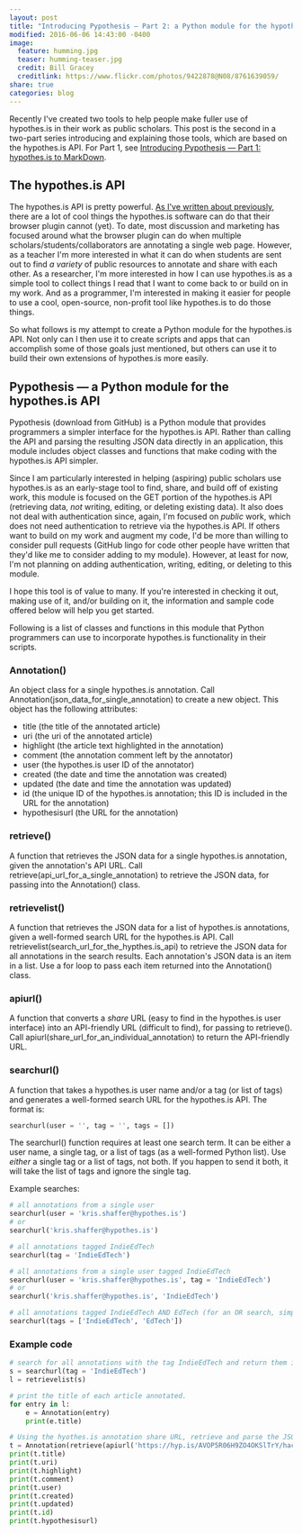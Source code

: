 ```yaml
---
layout: post
title: "Introducing Pypothesis ― Part 2: a Python module for the hypothes.is API"
modified: 2016-06-06 14:43:00 -0400
image:
  feature: humming.jpg
  teaser: humming-teaser.jpg
  credit: Bill Gracey
  creditlink: https://www.flickr.com/photos/9422878@N08/8761639059/
share: true
categories: blog
---
```


Recently I've created two tools to help people make fuller use of hypothes.is in their work as public scholars. This post is the second in a two-part series introducing and explaining those tools, which are based on the hypothes.is API. For Part 1, see [Introducing Pypothesis ― Part 1: hypothes.is to MarkDown](http://kris.shaffermusic.com/2016/06/introducing-pypothesis-1/).


## The hypothes.is API

The hypothes.is API is pretty powerful. [As I've written about previously](http://kris.shaffermusic.com/2016/04/hypothesis-public-research-notebook/), there are a lot of cool things the hypothes.is software can do that their browser plugin cannot (yet). To date, most discussion and marketing has focused around what the browser plugin can do when multiple scholars/students/collaborators are annotating a single web page. However, as a teacher I'm more interested in what it can do when students are sent out to find *a variety* of public resources to annotate and share with each other. As a researcher, I'm more interested in how I can use hypothes.is as a simple tool to collect things I read that I want to come back to or build on in my work. And as a programmer, I'm interested in making it easier for people to use a cool, open-source, non-profit tool like hypothes.is to do those things.

So what follows is my attempt to create a Python module for the hypothes.is API. Not only can I then use it to create scripts and apps that can accomplish some of those goals just mentioned, but others can use it to build their own extensions of hypothes.is more easily.


## Pypothesis ― a Python module for the hypothes.is API

Pypothesis (download from GitHub) is a Python module that provides programmers a simpler interface for the hypothes.is API. Rather than calling the API and parsing the resulting JSON data directly in an application, this module includes object classes and functions that make coding with the hypothes.is API simpler.

Since I am particularly interested in helping (aspiring) public scholars use hypothes.is as an early-stage tool to find, share, and build off of existing work, this module is focused on the GET portion of the hypothes.is API (retrieving data, *not* writing, editing, or deleting existing data). It also does not deal with authentication since, again, I'm focused on *public* work, which does not need authentication to retrieve via the hypothes.is API. If others want to build on my work and augment my code, I'd be more than willing to consider pull requests (GitHub lingo for code other people have written that they'd like me to consider adding to my module). However, at least for now, I'm not planning on adding authentication, writing, editing, or deleting to this module.

I hope this tool is of value to many. If you're interested in checking it out, making use of it, and/or building on it, the information and sample code offered below will help you get started.

Following is a list of classes and functions in this module that Python programmers can use to incorporate hypothes.is functionality in their scripts.

### Annotation()

An object class for a single hypothes.is annotation. Call Annotation(json_data_for_single_annotation) to create a new object. This object has the following attributes:

- title (the title of the annotated article)  
- uri (the uri of the annotated article)  
- highlight (the article text highlighted in the annotation)  
- comment (the annotation comment left by the annotator)  
- user (the hypothes.is user ID of the annotator)  
- created (the date and time the annotation was created)  
- updated (the date and time the annotation was updated)  
- id (the unique ID of the hypothes.is annotation; this ID is included in the URL for the annotation)  
- hypothesisurl (the URL for the annotation)  

### retrieve()

A function that retrieves the JSON data for a single hypothes.is annotation, given the annotation's API URL. Call retrieve(api_url_for_a_single_annotation) to retrieve the JSON data, for passing into the Annotation() class.

### retrievelist()

A function that retrieves the JSON data for a list of hypothes.is annotations, given a well-formed search URL for the hypothes.is API. Call retrievelist(search_url_for_the_hypthes.is_api) to retrieve the JSON data for all annotations in the search results. Each annotation's JSON data is an item in a list. Use a for loop to pass each item returned into the Annotation() class.

### apiurl()

A function that converts a *share* URL (easy to find in the hypothes.is user interface) into an API-friendly URL (difficult to find), for passing to retrieve(). Call apiurl(share_url_for_an_individual_annotation) to return the API-friendly URL.

### searchurl()

A function that takes a hypothes.is user name and/or a tag (or list of tags) and generates a well-formed search URL for the hypothes.is API. The format is:

~~~ Python
searchurl(user = '', tag = '', tags = [])
~~~

The searchurl() function requires at least one search term. It can be either a user name, a single tag, or a list of tags (as a well-formed Python list). Use *either* a single tag or a list of tags, not both. If you happen to send it both, it will take the list of tags and ignore the single tag.

Example searches:

~~~ Python
# all annotations from a single user
searchurl(user = 'kris.shaffer@hypothes.is')
# or
searchurl('kris.shaffer@hypothes.is')

# all annotations tagged IndieEdTech
searchurl(tag = 'IndieEdTech')

# all annotations from a single user tagged IndieEdTech
searchurl(user = 'kris.shaffer@hypothes.is', tag = 'IndieEdTech')
# or
searchurl('kris.shaffer@hypothes.is', 'IndieEdTech')

# all annotations tagged IndieEdTech AND EdTech (for an OR search, simply perform two searches and combine the results)
searchurl(tags = ['IndieEdTech', 'EdTech'])
~~~

### Example code

~~~ Python
# search for all annotations with the tag IndieEdTech and return them in json format.
s = searchurl(tag = 'IndieEdTech')
l = retrievelist(s)

# print the title of each article annotated.
for entry in l:
    e = Annotation(entry)
    print(e.title)
~~~

~~~ Python
# Using the hyothes.is annotation share URL, retrieve and parse the JSON data for that annotation, then print it.
t = Annotation(retrieve(apiurl('https://hyp.is/AVOP5R06H9ZO4OKSlTrY/hackeducation.com/2016/03/18/i-love-my-label')))
print(t.title)
print(t.uri)
print(t.highlight)
print(t.comment)
print(t.user)
print(t.created)
print(t.updated)
print(t.id)
print(t.hypothesisurl)
~~~
